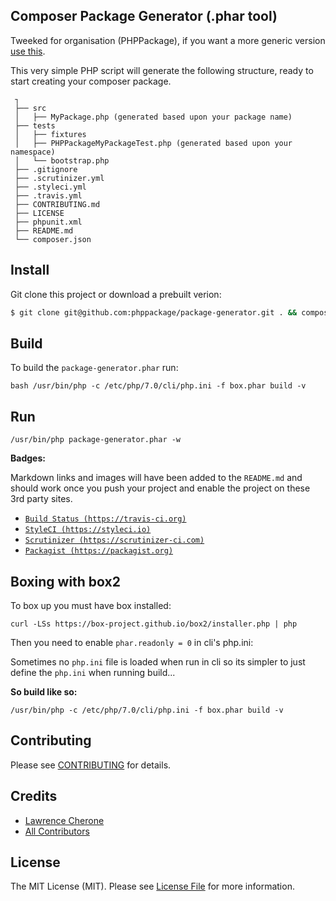 ## Composer Package Generator (.phar tool)

Tweeked for organisation (PHPPackage), if you want a more generic version [use this](https://github.com/lcherone/composer-package-generator). 

This very simple PHP script will generate the following structure, ready to start 
creating your composer package.

     ┐
     ├── src
     │   ├── MyPackage.php (generated based upon your package name)
     ├── tests
     │   ├── fixtures
     │   ├── PHPPackageMyPackageTest.php (generated based upon your namespace)
     │   └── bootstrap.php
     ├── .gitignore
     ├── .scrutinizer.yml
     ├── .styleci.yml
     ├── .travis.yml
     ├── CONTRIBUTING.md
     ├── LICENSE
     ├── phpunit.xml
     ├── README.md
     └── composer.json
     

## Install

Git clone this project or download a prebuilt verion:

``` bash
$ git clone git@github.com:phppackage/package-generator.git . && composer install
```

## Build

To build the `package-generator.phar` run:

`bash /usr/bin/php -c /etc/php/7.0/cli/php.ini -f box.phar build -v`

## Run

`/usr/bin/php package-generator.phar -w`


**Badges:**

Markdown links and images will have been added to the `README.md` and should work 
once you push your project and enable the project on these 3rd party sites.

 - [`Build Status (https://travis-ci.org)`](https://travis-ci.org)
 - [`StyleCI (https://styleci.io)`](https://styleci.io)
 - [`Scrutinizer (https://scrutinizer-ci.com)`](https://scrutinizer-ci.com)
 - [`Packagist (https://packagist.org)`](https://packagist.org/)
<!-- end list -->

Boxing with box2
----------------

To box up you must have box installed:

`curl -LSs https://box-project.github.io/box2/installer.php | php`

Then you need to enable `phar.readonly = 0` in cli's php.ini:

Sometimes no `php.ini` file is loaded when run in cli so its simpler to just define the `php.ini` when running build...

**So build like so:**

`/usr/bin/php -c /etc/php/7.0/cli/php.ini -f box.phar build -v`


## Contributing

Please see [CONTRIBUTING](CONTRIBUTING.md) for details.


## Credits

 - [Lawrence Cherone](http://github.com/lcherone)
 - [All Contributors](../../contributors)


## License

The MIT License (MIT). Please see [License File](LICENSE) for more information.
